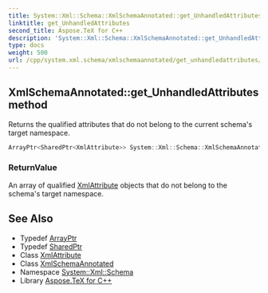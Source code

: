 ```yaml
---
title: System::Xml::Schema::XmlSchemaAnnotated::get_UnhandledAttributes method
linktitle: get_UnhandledAttributes
second_title: Aspose.TeX for C++
description: 'System::Xml::Schema::XmlSchemaAnnotated::get_UnhandledAttributes method. Returns the qualified attributes that do not belong to the current schema''s target namespace in C++.'
type: docs
weight: 500
url: /cpp/system.xml.schema/xmlschemaannotated/get_unhandledattributes/
---
```

## XmlSchemaAnnotated::get_UnhandledAttributes method


Returns the qualified attributes that do not belong to the current schema's target namespace.

```cpp
ArrayPtr<SharedPtr<XmlAttribute>> System::Xml::Schema::XmlSchemaAnnotated::get_UnhandledAttributes()
```


### ReturnValue

An array of qualified [XmlAttribute](../../../system.xml/xmlattribute/) objects that do not belong to the schema's target namespace.

## See Also

* Typedef [ArrayPtr](../../../system/arrayptr/)
* Typedef [SharedPtr](../../../system/sharedptr/)
* Class [XmlAttribute](../../../system.xml/xmlattribute/)
* Class [XmlSchemaAnnotated](../)
* Namespace [System::Xml::Schema](../../)
* Library [Aspose.TeX for C++](../../../)
